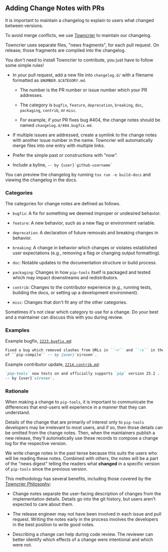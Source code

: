 ## Adding Change Notes with PRs

It is important to maintain a changelog to explain to users what changed
between versions.

To avoid merge conflicts, we use
[Towncrier](https://towncrier.readthedocs.io/en/stable/) to maintain our
changelog.

Towncrier uses separate files, "news fragments", for each pull request.
On release, those fragments are compiled into the changelog.

You don't need to install Towncrier to contribute, you just have to follow some
simple rules!

- In your pull request, add a new file into `changelog.d/` with a filename
  formatted as `$NUMBER.$CATEGORY.md`.

  - The number is the PR number or issue number which your PR addresses.

  - The category is `bugfix`, `feature`, `deprecation`, `breaking`, `doc`,
    `packaging`, `contrib`, or `misc`.

  - For example, if your PR fixes bug #404, the change notes should be named
    `changelog.d/404.bugfix.md`.

- If multiple issues are addressed, create a symlink to the change notes with
  another issue number in the name.
  Towncrier will automatically merge files into one entry with multiple links.

- Prefer the simple past or constructions with "now".

- Include a byline, `` -- by {user}`github-username` ``

You can preview the changelog by running `tox run -e build-docs` and viewing
the changelog in the docs.

### Categories

The categories for change notes are defined as follows.

- `bugfix`: A fix for something we deemed improper or undesired behavior.

- `feature`: A new behavior, such as a new flag or environment variable.

- `deprecation`: A declaration of future removals and breaking changes in behavior.

- `breaking`: A change in behavior which changes or violates established user expectations
  (e.g., removing a flag or changing output formatting).

- `doc`: Notable updates to the documentation structure or build process.

- `packaging`: Changes in how `pip-tools` itself is packaged and tested which may impact downstreams and redistributors.

- `contrib`: Changes to the contributor experience
  (e.g., running tests, building the docs, or setting up a development environment).

- `misc`: Changes that don't fit any of the other categories.

Sometimes it's not clear which category to use for a change.
Do your best and a maintainer can discuss this with you during review.

### Examples

Example bugfix, [`2223.bugfix.md`](https://github.com/jazzband/pip-tools/pull/2224):

```md
Fixed a bug which removed slashes from URLs in ``-r`` and ``-c`` in the output
of ``pip-compile`` -- by {user}`sirosen`.
```

Example contributor update, [`2214.contrib.md`](https://github.com/jazzband/pip-tools/pull/2214):

```md
`pip-tools` now tests on and officially supports `pip` version 25.2 .
-- by {user}`sirosen`.
```

### Rationale

When making a change to `pip-tools`, it is important to communicate the differences that end-users will experience in a manner that they can understand.

Details of the change that are primarily of interest only to `pip-tools` developers may be irrelevant to most users, and if so, then those details can be omitted from the change notes.
Then, when the maintainers publish a new release, they'll automatically use these records to compose a change log for the respective version.

We write change notes in the past tense because this suits the users who will be reading these notes.
Combined with others, the notes will be a part of the "news digest" telling the readers what **changed** in a specific version of `pip-tools` since the previous version.

This methodology has several benefits, including those covered by the
[Towncrier Philosophy](https://towncrier.readthedocs.io/en/stable/#philosophy):

- Change notes separate the user-facing description of changes from the implementation details.
  Details go into the git history, but users aren't expected to care about them.

- The release engineer may not have been involved in each issue and pull request.
  Writing the notes early in the process involves the developers in the best position to write good notes.

- Describing a change can help during code review.
  The reviewer can better identify which effects of a change were intentional and which were not.
